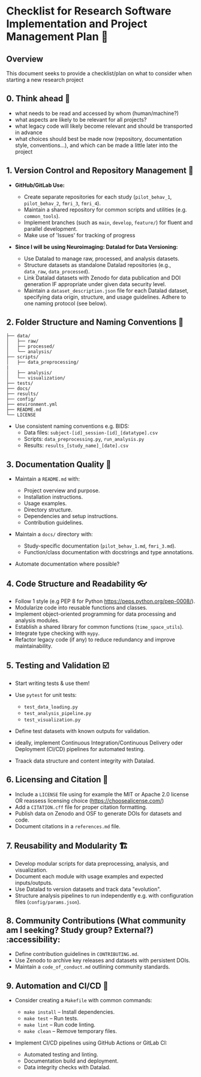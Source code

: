 # Checklist for Research Software Implementation and Project Management Plan 📝

## Overview
This document seeks to provide a checklist/plan on what to consider when starting a new research project

## 0. Think ahead 🧠
- what needs to be read and accessed by whom (human/machine?)
- what aspects are likely to be relevant for all projects?
- what legacy code will likely become relevant and should be transported in advance
- what choices should best be made now (repository, documentation style, conventions...), and which can be made a little later into the project

## 1. Version Control and Repository Management 📑
- **GitHub/GitLab Use:**
  - Create separate repositories for each study (`pilot_behav_1`, `pilot_behav_2`, `fmri_3`, `fmri_4`).
  - Maintain a shared repository for common scripts and utilities (e.g. `common_tools`).
  - Implement branches (such as `main`, `develop`, `feature/`) for fluent and parallel development.
  - Make use of 'Issues' for tracking of progress 

- **Since I will be using Neuroimaging: Datalad for Data Versioning:**
  - Use Datalad to manage raw, processed, and analysis datasets.
  - Structure datasets as standalone Datalad repositories (e.g., `data_raw`, `data_processed`).
  - Link Datalad datasets with Zenodo for data publication and DOI generation IF appropriate under given data security level.
  - Maintain a `dataset_description.json` file for each Datalad dataset, specifying data origin, structure, and usage guidelines. Adhere to one naming protocol (see below).

## 2. Folder Structure and Naming Conventions 📂
```
├── data/
│   ├── raw/
│   ├── processed/
│   └── analysis/
├── scripts/
│   ├── data_preprocessing/
|   
│   ├── analysis/
│   └── visualization/
├── tests/
├── docs/
├── results/
├── config/
├── environment.yml
├── README.md
└── LICENSE
```
- Use consistent naming conventions e.g. BIDS:
  - Data files: `subject-[id]_session-[id]_[datatype].csv`
  - Scripts: `data_preprocessing.py`, `run_analysis.py`
  - Results: `results_[study_name]_[date].csv`

## 3. Documentation Quality 💬
- Maintain a `README.md` with:
  - Project overview and purpose.
  - Installation instructions.
  - Usage examples.
  - Directory structure.
  - Dependencies and setup instructions.
  - Contribution guidelines.

- Maintain a `docs/` directory with:
  - Study-specific documentation (`pilot_behav_1.md`, `fmri_3.md`).
  - Function/class documentation with docstrings and type annotations.

- Automate documentation where possible?

## 4. Code Structure and Readability 👓
- Follow 1 style (e.g PEP 8 for Python https://peps.python.org/pep-0008/).
- Modularize code into reusable functions and classes.
- Implement object-oriented programming for data processing and analysis modules.
- Establish a shared library for common functions (`time_space_utils`).
- Integrate type checking with `mypy`.
- Refactor legacy code (if any) to reduce redundancy and improve maintainability.

## 5. Testing and Validation ☑️
- Start writing tests & use them!
- Use `pytest` for unit tests:
  - `test_data_loading.py`
  - `test_analysis_pipeline.py`
  - `test_visualization.py`

- Define test datasets with known outputs for validation.
- ideally, implement Continuous Integration/Continuous Delivery oder Deployment (CI/CD) pipelines for automated testing.
- Traack data structure and content integrity with Datalad.

## 6. Licensing and Citation 📘
- Include a `LICENSE` file using for example the MIT or Apache 2.0 license OR reassess licensing choice (https://choosealicense.com/)
- Add a `CITATION.cff` file for proper citation formatting.
- Publish data on Zenodo and OSF to generate DOIs for datasets and code.
- Document citations in a `references.md` file.

## 7. Reusability and Modularity 🏗️
- Develop modular scripts for data preprocessing, analysis, and visualization.
- Document each module with usage examples and expected inputs/outputs.
- Use Datalad to version datasets and track data "evolution".
- Structure analysis pipelines to run independently e.g. with configuration files (`config/params.json`).

## 8. Community Contributions (What community am I seeking? Study group? External?) :accessibility:
- Define contribution guidelines in `CONTRIBUTING.md`.
- Use Zenodo to archive key releases and datasets with persistent DOIs.
- Maintain a `code_of_conduct.md` outlining community standards.

## 9. Automation and CI/CD 🤖
- Consider creating a `Makefile` with common commands:
  - `make install` – Install dependencies.
  - `make test` – Run tests.
  - `make lint` – Run code linting.
  - `make clean` – Remove temporary files.

- Implement CI/CD pipelines using GitHub Actions or GitLab CI:
  - Automated testing and linting.
  - Documentation build and deployment.
  - Data integrity checks with Datalad.

